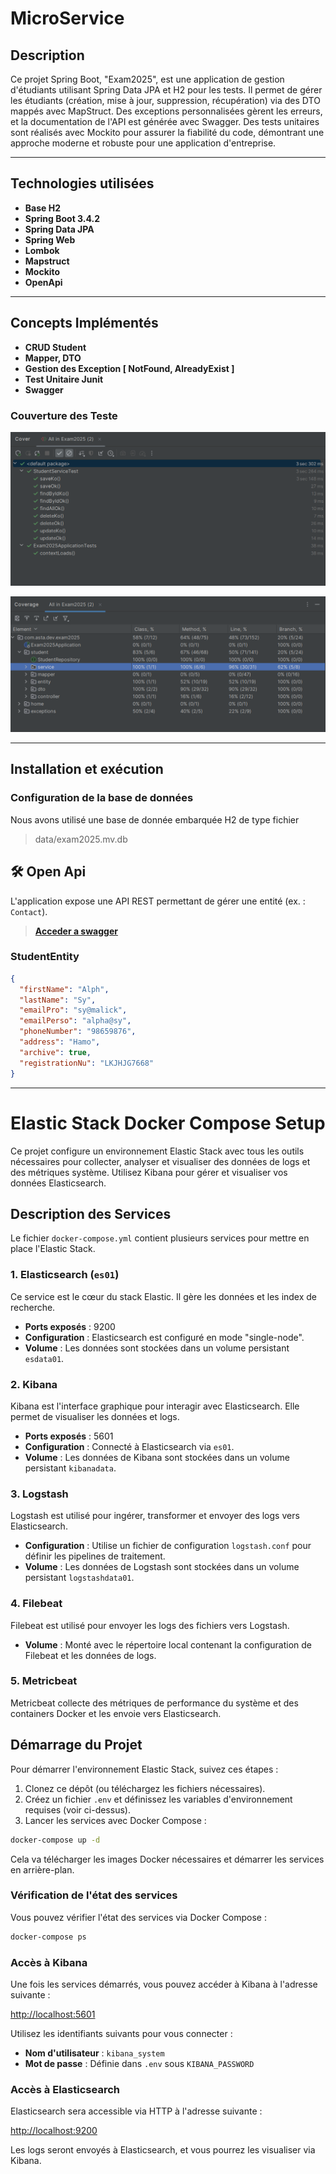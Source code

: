 # MicroService

## Description
Ce projet Spring Boot, "Exam2025", est une application de gestion d'étudiants utilisant Spring Data JPA et H2 pour les tests. Il permet de gérer les étudiants (création, mise à jour, suppression, récupération) via des DTO mappés avec MapStruct. Des exceptions personnalisées gèrent les erreurs, et la documentation de l'API est générée avec Swagger. Des tests unitaires sont réalisés avec Mockito pour assurer la fiabilité du code, démontrant une approche moderne et robuste pour une application d'entreprise.

---

## Technologies utilisées

- **Base H2**
- **Spring Boot 3.4.2**
- **Spring Data JPA**
- **Spring Web**
- **Lombok**
- **Mapstruct**
- **Mockito**
- **OpenApi**

---

## Concepts Implémentés

- **CRUD Student**
- **Mapper, DTO**
- **Gestion des Exception [ NotFound, AlreadyExist ]**
- **Test Unitaire Junit**
- **Swagger**

###  Couverture des Teste
![test_list](data/test_list.png)

![test_coverage](data/test_coverage.png)

---

##  Installation et exécution

###  Configuration de la base de données
Nous avons utilisé une base de donnée embarquée H2 de type fichier
> data/exam2025.mv.db

## 🛠️ Open Api

L'application expose une API REST permettant de gérer une entité (ex. : `Contact`).
> **[ Acceder a swagger](http://localhost:8080/swagger-ui/index.html)**

### StudentEntity
```json
{
  "firstName": "Alph",
  "lastName": "Sy",
  "emailPro": "sy@malick",
  "emailPerso": "alpha@sy",
  "phoneNumber": "98659876",
  "address": "Hamo",
  "archive": true,
  "registrationNu": "LKJHJG7668"
}
```
---

# Elastic Stack Docker Compose Setup

Ce projet configure un environnement Elastic Stack avec tous les outils nécessaires pour collecter, analyser et visualiser des données de logs et des métriques système. Utilisez Kibana pour gérer et visualiser vos données Elasticsearch.


## Description des Services

Le fichier `docker-compose.yml` contient plusieurs services pour mettre en place l'Elastic Stack.

### 1. **Elasticsearch** (`es01`)

Ce service est le cœur du stack Elastic. Il gère les données et les index de recherche.

- **Ports exposés** : 9200
- **Configuration** : Elasticsearch est configuré en mode "single-node".
- **Volume** : Les données sont stockées dans un volume persistant `esdata01`.

### 2. **Kibana**

Kibana est l'interface graphique pour interagir avec Elasticsearch. Elle permet de visualiser les données et logs.

- **Ports exposés** : 5601
- **Configuration** : Connecté à Elasticsearch via `es01`.
- **Volume** : Les données de Kibana sont stockées dans un volume persistant `kibanadata`.

### 3. **Logstash**

Logstash est utilisé pour ingérer, transformer et envoyer des logs vers Elasticsearch.

- **Configuration** : Utilise un fichier de configuration `logstash.conf` pour définir les pipelines de traitement.
- **Volume** : Les données de Logstash sont stockées dans un volume persistant `logstashdata01`.

### 4. **Filebeat**

Filebeat est utilisé pour envoyer les logs des fichiers vers Logstash.

- **Volume** : Monté avec le répertoire local contenant la configuration de Filebeat et les données de logs.

### 5. **Metricbeat**

Metricbeat collecte des métriques de performance du système et des containers Docker et les envoie vers Elasticsearch.

## Démarrage du Projet

Pour démarrer l'environnement Elastic Stack, suivez ces étapes :

1. Clonez ce dépôt (ou téléchargez les fichiers nécessaires).
2. Créez un fichier `.env` et définissez les variables d'environnement requises (voir ci-dessus).
3. Lancer les services avec Docker Compose :

```bash
docker-compose up -d
```

Cela va télécharger les images Docker nécessaires et démarrer les services en arrière-plan.

### Vérification de l'état des services

Vous pouvez vérifier l'état des services via Docker Compose :

```bash
docker-compose ps
```

### Accès à Kibana

Une fois les services démarrés, vous pouvez accéder à Kibana à l'adresse suivante :

[http://localhost:5601](http://localhost:5601)

Utilisez les identifiants suivants pour vous connecter :

- **Nom d'utilisateur** : `kibana_system`
- **Mot de passe** : Définie dans `.env` sous `KIBANA_PASSWORD`

### Accès à Elasticsearch

Elasticsearch sera accessible via HTTP à l'adresse suivante :

[http://localhost:9200](http://localhost:9200)

Les logs seront envoyés à Elasticsearch, et vous pourrez les visualiser via Kibana.